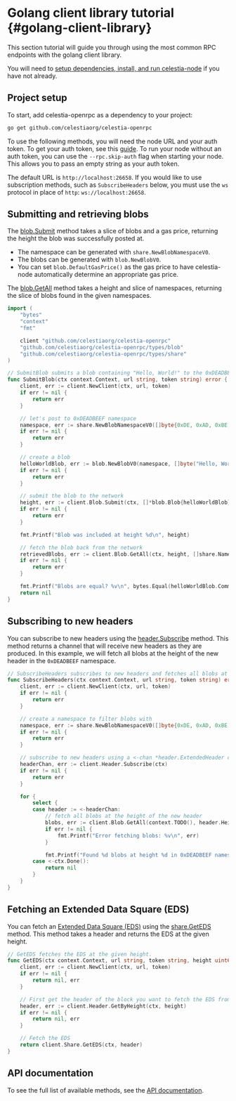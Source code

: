 <script setup>
import mainnetVersions from '/.vitepress/constants/mainnet_versions.js'
</script>

# Golang client library tutorial {#golang-client-library}

This section tutorial will guide you through using the most common RPC endpoints with the golang client library.

You will need to
[setup dependencies, install, and run celestia-node](./node-tutorial.md#setting-up-dependencies)
if you have not already.

## Project setup

To start, add celestia-openrpc as a dependency to your project:

```bash
go get github.com/celestiaorg/celestia-openrpc
```

To use the following methods, you will need the node URL and your auth token. To get your auth token, see this [guide](./node-tutorial.md#auth-token). To run your node without an auth token, you can use the `--rpc.skip-auth` flag when starting your node. This allows you to pass an empty string as your auth token.

The default URL is `http://localhost:26658`. If you would like to use subscription methods, such as `SubscribeHeaders` below, you must use the `ws` protocol in place of `http`: `ws://localhost:26658`.

## Submitting and retrieving blobs

The [blob.Submit](https://node-rpc-docs.celestia.org/?version={{mainnetVersions['node-latest-tag']}}#blob.Submit) method takes a slice of blobs and a gas price, returning the height the blob was successfully posted at.

- The namespace can be generated with `share.NewBlobNamespaceV0`.
- The blobs can be generated with `blob.NewBlobV0`.
- You can set `blob.DefaultGasPrice()` as the gas price to have celestia-node automatically determine an appropriate gas price.

The [blob.GetAll](https://node-rpc-docs.celestia.org/?version={{mainnetVersions['node-latest-tag']}}#blob.GetAll) method takes a height and slice of namespaces, returning the slice of blobs found in the given namespaces.

```go
import (
	"bytes"
	"context"
	"fmt"

	client "github.com/celestiaorg/celestia-openrpc"
	"github.com/celestiaorg/celestia-openrpc/types/blob"
	"github.com/celestiaorg/celestia-openrpc/types/share"
)

// SubmitBlob submits a blob containing "Hello, World!" to the 0xDEADBEEF namespace. It uses the default signer on the running node.
func SubmitBlob(ctx context.Context, url string, token string) error {
	client, err := client.NewClient(ctx, url, token)
	if err != nil {
		return err
	}

	// let's post to 0xDEADBEEF namespace
	namespace, err := share.NewBlobNamespaceV0([]byte{0xDE, 0xAD, 0xBE, 0xEF})
	if err != nil {
		return err
	}

	// create a blob
	helloWorldBlob, err := blob.NewBlobV0(namespace, []byte("Hello, World!"))
	if err != nil {
		return err
	}

	// submit the blob to the network
	height, err := client.Blob.Submit(ctx, []*blob.Blob{helloWorldBlob}, blob.DefaultGasPrice())
	if err != nil {
		return err
	}

	fmt.Printf("Blob was included at height %d\n", height)

	// fetch the blob back from the network
	retrievedBlobs, err := client.Blob.GetAll(ctx, height, []share.Namespace{namespace})
	if err != nil {
		return err
	}

	fmt.Printf("Blobs are equal? %v\n", bytes.Equal(helloWorldBlob.Commitment, retrievedBlobs[0].Commitment))
	return nil
}
```

## Subscribing to new headers

<!---
Yet another thing: There is a argument rn that GetAll should return an error if no blobs are found. I do not agree with this argument, as it is not intuitive to the user, as seen in this example. I will try to resolve this before this PR is merged.
--->

You can subscribe to new headers using the [header.Subscribe](https://node-rpc-docs.celestia.org/?version={{mainnetVersions['node-latest-tag']}}#header.Subscribe) method. This method returns a channel that will receive new headers as they are produced. In this example, we will fetch all blobs at the height of the new header in the `0xDEADBEEF` namespace.

```go
// SubscribeHeaders subscribes to new headers and fetches all blobs at the height of the new header in the 0xDEADBEEF namespace.
func SubscribeHeaders(ctx context.Context, url string, token string) error {
	client, err := client.NewClient(ctx, url, token)
	if err != nil {
		return err
	}

	// create a namespace to filter blobs with
	namespace, err := share.NewBlobNamespaceV0([]byte{0xDE, 0xAD, 0xBE, 0xEF})
	if err != nil {
		return err
	}

	// subscribe to new headers using a <-chan *header.ExtendedHeader channel
	headerChan, err := client.Header.Subscribe(ctx)
	if err != nil {
		return err
	}

	for {
		select {
		case header := <-headerChan:
			// fetch all blobs at the height of the new header
			blobs, err := client.Blob.GetAll(context.TODO(), header.Height(), []share.Namespace{namespace})
			if err != nil {
				fmt.Printf("Error fetching blobs: %v\n", err)
			}

			fmt.Printf("Found %d blobs at height %d in 0xDEADBEEF namespace\n", len(blobs), header.Height())
		case <-ctx.Done():
			return nil
		}
	}
}
```

## Fetching an Extended Data Square (EDS)

You can fetch an [Extended Data Square (EDS)](https://celestiaorg.github.io/celestia-app/specs/data_structures.html#erasure-coding) using the [share.GetEDS](https://node-rpc-docs.celestia.org/?version={{mainnetVersions['node-latest-tag']}}#share.GetEDS) method. This method takes a header and returns the EDS at the given height.

```go
// GetEDS fetches the EDS at the given height.
func GetEDS(ctx context.Context, url string, token string, height uint64) (*rsmt2d.ExtendedDataSquare, error) {
	client, err := client.NewClient(ctx, url, token)
	if err != nil {
		return nil, err
	}

	// First get the header of the block you want to fetch the EDS from
	header, err := client.Header.GetByHeight(ctx, height)
	if err != nil {
		return nil, err
	}

	// Fetch the EDS
	return client.Share.GetEDS(ctx, header)
}
```

## API documentation

To see the full list of available methods, see the [API documentation](https://node-rpc-docs.celestia.org/?version={{mainnetVersions['node-latest-tag']}}).
